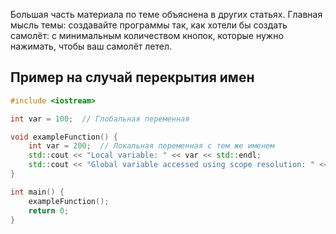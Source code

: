 Большая часть материала по теме объяснена в других статьях. Главная мысль темы: создавайте программы так, как хотели бы создать самолёт: с минимальным количеством кнопок, которые нужно нажимать, чтобы ваш самолёт летел.

## Пример на случай перекрытия имен

```cpp
#include <iostream>

int var = 100;  // Глобальная переменная

void exampleFunction() {
    int var = 200;  // Локальная переменная с тем же именем
    std::cout << "Local variable: " << var << std::endl;
    std::cout << "Global variable accessed using scope resolution: " << ::var << std::endl;
}

int main() {
    exampleFunction();
    return 0;
}
```
